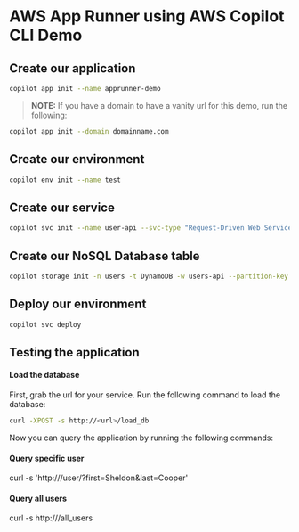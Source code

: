 # AWS App Runner using AWS Copilot CLI Demo

## Create our application

```bash
copilot app init --name apprunner-demo
```

> **NOTE:** If you have a domain to have a vanity url for this demo, run the following:

```bash
copilot app init --domain domainname.com
```

## Create our environment

```bash
copilot env init --name test
```

## Create our service

```bash
copilot svc init --name user-api --svc-type "Request-Driven Web Service" --dockerfile ./Dockerfile
```

## Create our NoSQL Database table

```bash
copilot storage init -n users -t DynamoDB -w users-api --partition-key first_name:S --sort-key last_name:S --no-lsi
```

## Deploy our environment

```bash
copilot svc deploy
```

## Testing the application

#### Load the database

First, grab the url for your service.
Run the following command to load the database:

```bash
curl -XPOST -s http://<url>/load_db
```

Now you can query the application by running the following commands:

#### Query specific user

curl -s 'http://<url>/user/?first=Sheldon&last=Cooper'

#### Query all users

curl -s http://<url>/all_users
